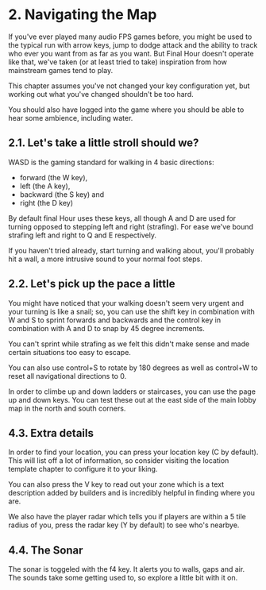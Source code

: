 # 2. Navigating the Map
If you've ever played many audio FPS games before, you might be used to the typical run with arrow keys, jump to dodge attack and the ability to track who ever you want from as far as you want. 
But Final Hour doesn't operate like that, we've taken (or at least tried to take) inspiration from how mainstream games tend to play. 

This chapter assumes you've not changed your key configuration yet, but working out what you've changed shouldn't be too hard. 

You should also have logged into the game where you should be able to hear some ambience, including water.



## 2.1. Let's take a little stroll should we?
WASD is the gaming standard for walking in 4 basic directions:

 - forward (the W key), 
 - left (the A key), 
 - backward (the S key) and 
 - right (the D key)

By default final Hour uses these keys, all though A and D are used for turning opposed to stepping left and right (strafing). For ease we've bound strafing left and right to Q and E respectively. 

If you haven't tried already, start turning and walking about, you'll probably hit a wall, a more intrusive sound to your normal foot steps.


## 2.2. Let's pick up the pace a little
You might have noticed that your walking doesn't seem very urgent and your turning is like a snail; so, you can use the shift key in combination with W and S to sprint forwards and backwards and the control key in combination with A and D to snap by 45 degree increments. 

You can't sprint while strafing as we felt this didn't make sense and made certain situations too easy to escape.

You can also use control+S to rotate by 180 degrees as well as control+W to reset all navigational directions to 0.


In order to climbe up and down ladders or staircases, you can use the page up and down keys. 
You can test these out at the east side of the main lobby map in the north and south corners. 


## 4.3. Extra details
In order to find your location, you can press your location key (C by default). This will list off a  lot of information, so consider visiting the location template chapter to configure it to your liking.

You can also press the V key to read out your zone which is a text description added by builders and is incredibly helpful in finding where you are.


We also have the player radar which tells you if players are within a 5 tile radius of you, press the radar key (Y by default) to see who's nearbye.


## 4.4. The Sonar
The sonar is toggeled with the f4 key. It alerts you to walls, gaps and air. The sounds take some getting used to,  so explore a little bit with it on.
